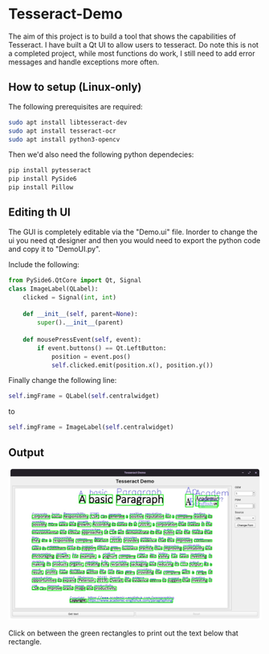 
# Tesseract-Demo

The aim of this project is to build a tool that shows the capabilities of Tesseract. I have built a Qt UI to allow users to tesseract. Do note this is not a completed project, while most functions do work, I still need to add error messages and handle exceptions more often.

## How to setup (Linux-only)

The following prerequisites are required:

```bash
sudo apt install libtesseract-dev
sudo apt install tesseract-ocr
sudo apt install python3-opencv
```

Then we'd also need the following python dependecies:

```bash
pip install pytesseract
pip install PySide6
pip install Pillow
```

## Editing th UI
The GUI is completely editable via the "Demo.ui" file. Inorder to change the ui you need qt designer and then you would need to export the python code and copy it to "DemoUI.py".

Include the following:

```python
from PySide6.QtCore import Qt, Signal
class ImageLabel(QLabel):
    clicked = Signal(int, int)

    def __init__(self, parent=None):
        super().__init__(parent)

    def mousePressEvent(self, event):
        if event.buttons() == Qt.LeftButton:
            position = event.pos()
            self.clicked.emit(position.x(), position.y())
```

Finally change the following line:
```python
self.imgFrame = QLabel(self.centralwidget)
```
to
```python
self.imgFrame = ImageLabel(self.centralwidget)
```

## Output
![alt text](https://github.com/KodinGuy08/Tesseract-Demo/blob/main/images/demo.png?raw=true)

Click on between the green rectangles to print out the text below that rectangle.
